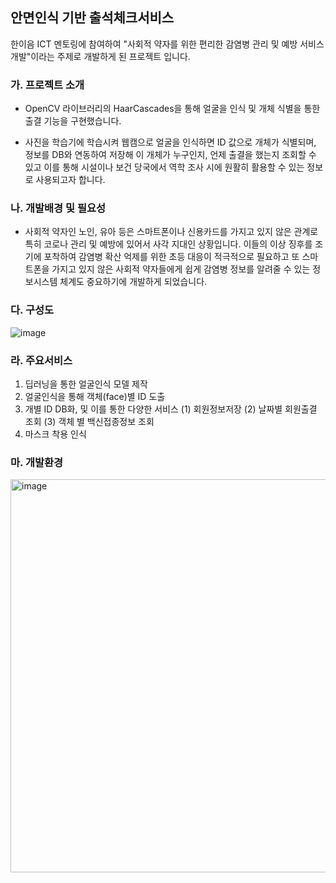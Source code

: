 ## 안면인식 기반 출석체크서비스

한이음 ICT 멘토링에 참여하여 "사회적 약자를 위한 편리한 감염병 관리 및 예방 서비스 개발"이라는 주제로 개발하게 된 프로젝트 입니다.

### 가. 프로젝트 소개

- OpenCV 라이브러리의 HaarCascades을 통해 얼굴을 인식 및 개체 식별을 통한 출결 기능을 구현했습니다. 

- 사진을 학습기에 학습시켜 웹캠으로 얼굴을 인식하면 ID 값으로 개체가 식별되며, 정보를 DB와 연동하여 저장해 이 개체가 누구인지, 언제 출결을 했는지 조회할 수 있고 이를 통해 시설이나 보건 당국에서 역학 조사 시에 원활히 활용할 수 있는 정보로 사용되고자 합니다.
 
### 나. 개발배경 및 필요성
- 사회적 약자인 노인, 유아 등은 스마트폰이나 신용카드를 가지고 있지 않은 관계로 특히 코로나 관리 및 예방에 있어서 사각 지대인 상황입니다.
이들의 이상 징후를 조기에 포착하여 감염병 확산 억제를 위한 초등 대응이 적극적으로 필요하고 또 스마트폰을 가지고 있지 않은 사회적 약자들에게 쉽게 감염병 정보를 알려줄 수 있는 정보시스템 체계도 중요하기에 개발하게 되었습니다.

### 다. 구성도
![image](https://user-images.githubusercontent.com/86819254/162120164-c522bb3e-497f-4f5a-b8d5-a73e015ef7ef.png)

### 라. 주요서비스
1. 딥러닝을 통한 얼굴인식 모델 제작
2. 얼굴인식을 통해 객체(face)별 ID 도출
3. 개별 ID DB화, 및 이를 통한 다양한 서비스 (1) 회원정보저장 (2) 날짜별 회원출결 조회 (3) 객체 별 백신접종정보 조회
4. 마스크 착용 인식

### 마. 개발환경
<img width="629" alt="image" src="https://user-images.githubusercontent.com/86819254/162120784-6e8303eb-6233-4bba-bfd2-171edff4abfb.png">





 
